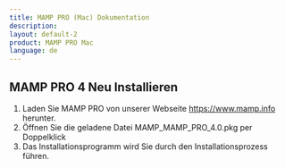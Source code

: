 ```yaml
---
title: MAMP PRO (Mac) Dokumentation
description: 
layout: default-2
product: MAMP PRO Mac
language: de
---
```


## MAMP PRO 4 Neu Installieren

1. Laden Sie MAMP PRO von unserer Webseite https://www.mamp.info herunter.
2. Öffnen Sie die geladene Datei MAMP_MAMP_PRO_4.0.pkg per Doppelklick
3. Das Installationsprogramm wird Sie durch den Installationsprozess führen.



